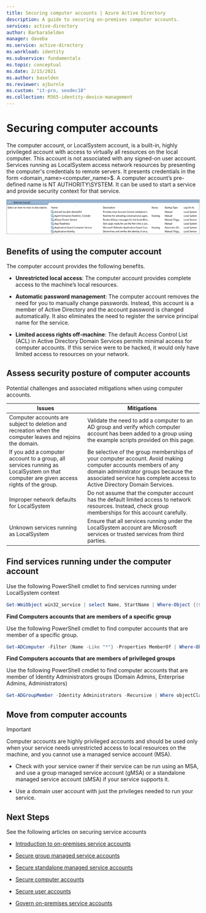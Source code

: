 ```yaml
---
title: Securing computer accounts | Azure Active Directory
description: A guide to securing on-premises computer accounts.
services: active-directory
author: BarbaraSelden
manager: daveba
ms.service: active-directory
ms.workload: identity
ms.subservice: fundamentals
ms.topic: conceptual
ms.date: 2/15/2021
ms.author: baselden
ms.reviewer: ajburnle
ms.custom: "it-pro, seodec18"
ms.collection: M365-identity-device-management
---
```


# Securing computer accounts

The computer account, or LocalSystem account, is a built-in, highly privileged account with access to virtually all resources on the local computer. This account is not associated with any signed-on user account. Services running as LocalSystem access network resources by presenting the computer's credentials to remote servers. It presents credentials in the form <domain_name>\<computer_name>$. A computer account’s pre-defined name is NT AUTHORITY\SYSTEM. It can be used to start a service and provide security context for that service.

![[Picture 4](.\media\securing-service-accounts\secure-computer-accounts-image-1.png)](.\media\securing-service-accounts\secure-computer-accounts-image-1.png)

## Benefits of using the computer account

The computer account provides the following benefits.

* **Unrestricted local access**: The computer account provides complete access to the machine’s local resources.

* **Automatic password management**: The computer account removes the need for you to manually change passwords. Instead, this account is a member of Active Directory and the account password is changed automatically. It also eliminates the need to register the service principal name for the service.

* **Limited access rights off-machine**: The default Access Control List (ACL) in Active Directory Domain Services permits minimal access for computer accounts. If this service were to be hacked, it would only have limited access to resources on your network.

## Assess security posture of computer accounts

Potential challenges and associated mitigations when using computer accounts. 

| Issues| Mitigations |
| - | - |
| Computer accounts are subject to deletion and recreation when the computer leaves and rejoins the domain.| Validate the need to add a computer to an AD group and verify which computer account has been added to a group using the example scripts provided on this page.| 
| If you add a computer account to a group, all services running as LocalSystem on that computer are given access rights of the group.| Be selective of the group memberships of your computer account. Avoid making computer accounts members of any domain administrator groups because the associated service has complete access to Active Directory Domain Services. |
| Improper network defaults for LocalSystem| Do not assume that the computer account has the default limited access to network resources. Instead, check group memberships for this account carefully. |
| Unknown services running as LocalSystem| Ensure that all services running under the LocalSystem account are Microsoft services or trusted services from third parties. |


## Find services running under the computer account

Use the following PowerShell cmdlet to find services running under LocalSystem context

```powershell
Get-WmiObject win32_service | select Name, StartName | Where-Object {($_.StartName -eq "LocalSystem")}
```

**Find Computers accounts that are members of a specific group**

Use the following PowerShell cmdlet to find computer accounts that are member of a specific group.

```powershell
Get-ADComputer -Filter {Name -Like "*"} -Properties MemberOf | Where-Object {[STRING]$_.MemberOf -like "Your_Group_Name_here*"} | Select Name, MemberOf
```

**Find Computers accounts that are members of privileged groups**

Use the following PowerShell cmdlet to find computer accounts that are member of Identity Administrators groups (Domain Admins, Enterprise Admins, Administrators)

```powershell
Get-ADGroupMember -Identity Administrators -Recursive | Where objectClass -eq "computer"
```
## Move from computer accounts

> [!IMPORTANT]
> Computer accounts are highly privileged accounts and should  be used only when your service needs unrestricted access to local resources on the machine, and you cannot use a managed service account (MSA).

* Check with your service owner if their service can be run using an MSA, and use a group managed service account (gMSA) or a standalone managed service account (sMSA) if your service supports it.

* Use a domain user account with just the privileges needed to run your service.

## Next Steps 

See the following articles on securing service accounts

* [Introduction to on-premises service accounts](service-accounts-on-premises.md)

* [Secure group managed service accounts](service-accounts-group-managed.md)

* [Secure standalone managed service accounts](service-accounts-standalone-managed.md)

* [Secure computer accounts](service-accounts-computer.md)

* [Secure user accounts](service-accounts-user-on-premises.md)

* [Govern on-premises service accounts](service-accounts-govern-on-premises.md)

 

 
